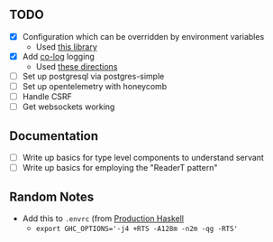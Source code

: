 TODO
---

- [x] Configuration which can be overridden by environment variables
  - Used [this library][envy]
- [x] Add [co-log][co-log] logging
  - Used [these directions][co-log-custom]
- [ ] Set up postgresql via postgres-simple
- [ ] Set up opentelemetry with honeycomb
- [ ] Handle CSRF
- [ ] Get websockets working

Documentation
---

- [ ] Write up basics for type level components to understand servant
- [ ] Write up basics for employing the "ReaderT pattern"

Random Notes
---

- Add this to `.envrc` (from [Production Haskell][production-haskell]
  - `export GHC_OPTIONS='-j4 +RTS -A128m -n2m -qg -RTS'`

[production-haskell]: https://leanpub.com/production-haskell
[envy]: https://hackage.haskell.org/package/envy
[co-log]: https://hackage.haskell.org/package/co-log
[co-log-custom]: https://github.com/co-log/co-log/blob/main/tutorials/2-custom/Custom.md
